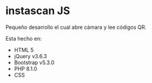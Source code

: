 # instascan JS
Pequeño desarrollo el cual abre cámara y lee códigos QR.

Esta hecho en: 
  - HTML 5
  - jQuery v3.6.3
  - Bootstrap  v5.3.0
  - PHP 8.1.0
  - CSS
  
